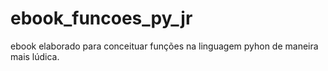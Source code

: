 # ebook_funcoes_py_jr
ebook elaborado para conceituar funções na linguagem pyhon de maneira mais lúdica.
